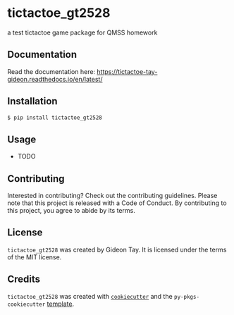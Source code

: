 # tictactoe_gt2528

a test tictactoe game package for QMSS homework

## Documentation
Read the documentation here: https://tictactoe-tay-gideon.readthedocs.io/en/latest/

## Installation

```bash
$ pip install tictactoe_gt2528
```

## Usage

- TODO

## Contributing

Interested in contributing? Check out the contributing guidelines. Please note that this project is released with a Code of Conduct. By contributing to this project, you agree to abide by its terms.

## License

`tictactoe_gt2528` was created by Gideon Tay. It is licensed under the terms of the MIT license.

## Credits

`tictactoe_gt2528` was created with [`cookiecutter`](https://cookiecutter.readthedocs.io/en/latest/) and the `py-pkgs-cookiecutter` [template](https://github.com/py-pkgs/py-pkgs-cookiecutter).
